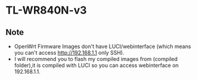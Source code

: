 # TL-WR840N-v3

## Note
- OpenWrt Firmware Images don't have LUCI/webinterface (which means you can't access http://192.168.1.1 only SSH).
- I will recommend you to flash my compiled images from (compiled folder),it is compiled with LUCI so you can access webinterface on 192.168.1.1.

